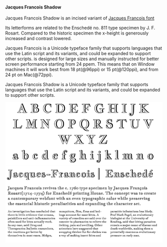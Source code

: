 #### Jacques Francois Shadow

Jacques Francois Shadow is an incised variant of 
[Jacques Francois font](cyrealtype/Jacques-Francois)

Its letterforms are related to the Enschedé no. 811 type specimen
by J. F. Rosart. Compared to the historic specimen the x-height 
is generously increased and contrast lowered.

Jacques Francois is a Unicode typeface family that supports 
languages that use the Latin script and its variants, and 
could be expanded to support other scripts. is designed for large sizes 
and manually instructed for better screen performance starting
from 24 ppem. This means that on Window machines it 
will work best from 18 pt(@96ppi) or 15 pt(@120ppi),
and from 24 pt on Mac(@72ppi).

Jacques Francois Shadow is a Unicode typeface family that supports 
languages that use the Latin script and its variants, and 
could be expanded to support other scripts.

![JacquesFrancois Shadow Font](documents/sample.png)
![JacquesFrancois Shadow Font](documents/sample2.png)